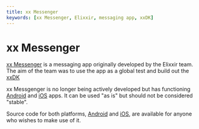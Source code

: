 ```yaml
---
title: xx Messenger
keywords: [xx Messenger, Elixxir, messaging app, xxDK]
---
```


# xx Messenger

[xx Messenger](https://xxmessenger.io/) is a messaging app originally developed by the Elixxir team. The aim of the team was to use the app as a global test and build out the [xxDK](../category/xxdk)

xx Messgenger is no longer being actively developed but has functioning [Android](https://links.xx.network/playstore) and [iOS](https://links.xx.network/appstore) apps. It can be used "as is" but should not be considered "stable".

Source code for both platforms, [Android](https://github.com/xxfoundation/elixxir-xx-Messenger-Android) and [iOS](https://github.com/xxfoundation/elixxir-xx-messenger-iOS), are available for anyone who wishes to make use of it.
